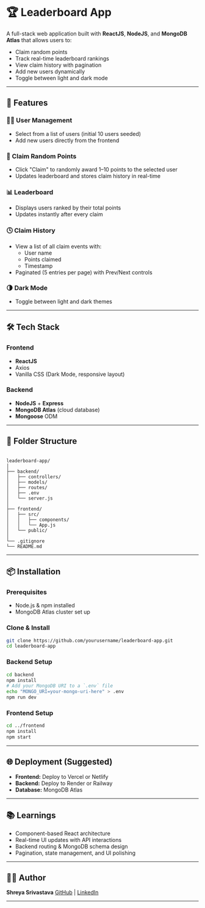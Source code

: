 # 🏆 Leaderboard App

A full-stack web application built with **ReactJS**, **NodeJS**, and **MongoDB Atlas** that allows users to:
- Claim random points
- Track real-time leaderboard rankings
- View claim history with pagination
- Add new users dynamically
- Toggle between light and dark mode

---

## 🚀 Features

### 🧑‍💼 User Management
- Select from a list of users (initial 10 users seeded)
- Add new users directly from the frontend

### 🎯 Claim Random Points
- Click "Claim" to randomly award 1–10 points to the selected user
- Updates leaderboard and stores claim history in real-time

### 📊 Leaderboard
- Displays users ranked by their total points
- Updates instantly after every claim

### 🕓 Claim History
- View a list of all claim events with:
  - User name
  - Points claimed
  - Timestamp
- Paginated (5 entries per page) with Prev/Next controls

### 🌗 Dark Mode
- Toggle between light and dark themes

---

## 🛠️ Tech Stack

### Frontend
- **ReactJS**
- Axios
- Vanilla CSS (Dark Mode, responsive layout)

### Backend
- **NodeJS** + **Express**
- **MongoDB Atlas** (cloud database)
- **Mongoose** ODM

---

## 📁 Folder Structure

```

leaderboard-app/
│
├── backend/
│   ├── controllers/
│   ├── models/
│   ├── routes/
│   ├── .env
│   └── server.js
│
├── frontend/
│   ├── src/
│   │   ├── components/
│   │   └── App.js
│   └── public/
│
└── .gitignore
└── README.md

````

---

## 📦 Installation

### Prerequisites
- Node.js & npm installed
- MongoDB Atlas cluster set up

### Clone & Install
```bash
git clone https://github.com/yourusername/leaderboard-app.git
cd leaderboard-app
````

### Backend Setup

```bash
cd backend
npm install
# Add your MongoDB URI to a `.env` file
echo "MONGO_URI=your-mongo-uri-here" > .env
npm run dev
```

### Frontend Setup

```bash
cd ../frontend
npm install
npm start
```

---

## 🌐 Deployment (Suggested)

* **Frontend:** Deploy to Vercel or Netlify
* **Backend:** Deploy to Render or Railway
* **Database:** MongoDB Atlas

---

## 📚 Learnings

* Component-based React architecture
* Real-time UI updates with API interactions
* Backend routing & MongoDB schema design
* Pagination, state management, and UI polishing

---

## 🙋‍♀️ Author

**Shreya Srivastava**
[GitHub](https://github.com/Shreya904) | [LinkedIn]((https://www.linkedin.com/in/shreya-srivastava-2b11b225b/))

---

